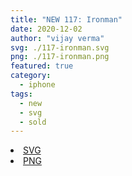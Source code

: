 ```yaml
---
title: "NEW 117: Ironman"
date: 2020-12-02
author: "vijay verma"
svg: ./117-ironman.svg
png: ./117-ironman.png
featured: true
category:
  - iphone
tags:
  - new
  - svg
  - sold
---
```

<li><a href="./117-ironman.svg" download className="btn-svg">SVG</a></li>
<li><a href="/117-ironman.png" download className="btn-png">PNG</a></li>
